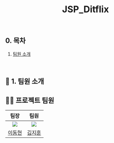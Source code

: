 <div id="top"></div>

<div align='center'>

<h1><b>JSP_Ditflix</b></h1>

</div>

<br>

## 0. 목차

1.  [팀원 소개](#1)

<br >

## <span id="1">🏃 1. 팀원 소개</span>

## 💁‍♂️ 프로젝트 팀원
|팀장|팀원|
|:---:|:---:|
| ![](https://github.com/sam3319.png?size=120) | ![](https://github.com/.png?size=120) |
|[이동현](https://github.com/sam3319)|[김지훈](https://github.com/)|

<br>

